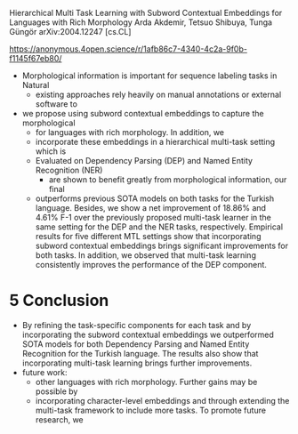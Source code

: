 Hierarchical Multi Task Learning with Subword Contextual Embeddings for Languages with Rich Morphology
Arda Akdemir, Tetsuo Shibuya, Tunga Güngör
arXiv:2004.12247 [cs.CL]

https://anonymous.4open.science/r/1afb86c7-4340-4c2a-9f0b-f1145f67eb80/

* Morphological information is important for sequence labeling tasks in Natural
  * existing approaches rely heavily on manual annotations or external software to
* we propose using subword contextual embeddings to capture the morphological
  * for languages with rich morphology. In addition, we 
  * incorporate these embeddings in a hierarchical multi-task setting which is
  * Evaluated on Dependency Parsing (DEP) and Named Entity Recognition (NER)
    * are shown to benefit greatly from morphological information, our final
  * outperforms previous SOTA models on both tasks for the Turkish language.
    Besides, we show a net improvement of 18.86% and 4.61% F-1 over the
    previously proposed multi-task learner in the same setting for the DEP and
    the NER tasks, respectively. Empirical results for five different MTL
    settings show that incorporating subword contextual embeddings brings
    significant improvements for both tasks. In addition, we observed that
    multi-task learning consistently improves the performance of the DEP
    component. 

# 5 Conclusion

* By refining the task-specific components for each task and by incorporating
  the subword contextual embeddings we outperformed SOTA models for both
  Dependency Parsing and Named Entity Recognition for the Turkish language. The
  results also show that incorporating multi-task learning brings further
  improvements.
* future work: 
  * other languages with rich morphology. Further gains may be possible by
  * incorporating character-level embeddings and through extending the
    multi-task framework to include more tasks. To promote future research, we
